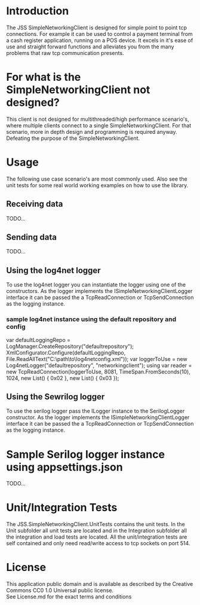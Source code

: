 # Introduction
The JSS SimpleNetworkingClient is designed for simple point to point tcp connections. For example it can be used to control a payment terminal from a cash register application, running on a POS device.
It excels in it's ease of use and straight forward functions and alleviates you from the many problems that raw tcp communication presents.

# For what is the SimpleNetworkingClient not designed?
This client is not designed for multithreaded/high performance scenario's, where multiple clients connect to a single SimpleNetworkingClient.
For that scenario, more in depth design and programming is required anyway. Defeating the purpose of the SimpleNetworkingClient.

# Usage
The following use case scenario's are most commonly used. Also see the unit tests for some real world working examples on how to use the library.
## Receiving data
TODO...
## Sending data
TODO...


## Using the log4net logger
To use the log4net logger you can instantiate the logger using one of the constructors.
As the logger implements the ISimpleNetworkingClientLogger interface it can be passed the a TcpReadConnection or TcpSendConnection as the logging instance.
### sample log4net instance using the default repository and config
var defaultLoggingRepo = LogManager.CreateRepository("defaultrepository");
XmlConfigurator.Configure(defaultLoggingRepo, File.ReadAllText("C:\path\to\log4netconfig.xml"));
var loggerToUse = new Log4netLogger("defaultrepository", "networkingclient");
using var reader = new TcpReadConnection(loggerToUse, 8081, TimeSpan.FromSeconds(10), 1024, new List<byte>() { 0x02 }, new List<byte>() { 0x03 });

## Using the Sewrilog logger
To use the serilog logger pass the ILogger instance to the SerilogLogger constructor.
As the logger implements the ISimpleNetworkingClientLogger interface it can be passed the a TcpReadConnection or TcpSendConnection as the logging instance.
# Sample Serilog logger instance using appsettings.json
TODO...

# Unit/Integration Tests
The JSS.SimpleNetworkingClient.UnitTests contains the unit tests.
In the Unit subfolder all unit tests are located and in the Integration subfolder all the integration and load tests are located.
All the unit/integration tests are self contained and only need read/write access to tcp sockets on port 514.

# License
This application public domain and is available as described by the Creative Commons CC0 1.0 Universal public license.<br/>
See License.md for the exact terms and conditions
